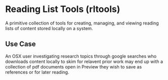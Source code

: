 # Reading List Tools (rltools)
A primitive collection of tools for creating, managing, and viewing reading lists of content stored locally on a system.

## Use Case
An OSX user investigating research topics through google searches who downloads content locally to skim for relavent prior work may end up with a collection of pdf documents open in Preview they wish to save as references or for later reading.